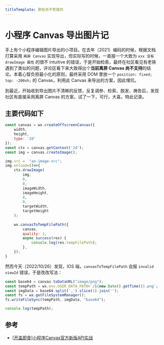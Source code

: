 ```yaml
---
titleTemplate: 那些杀不死我的
---
```


# 小程序 Canvas 导出图片记

手上有个小程序编辑图片导出的小项目。在去年（2021）编码的时候，根据文档打算采用 `离屏 Canvas` 实现导出，但实际写的时候，一直报一个大致为 `xxx 没有 drawImage 属性` 的很不 intuitive 的错误，于是开始检索，最终在社区看见有老铁遇到了类似的问题，评论区看下来大致得出个**当前离屏 Canvas 尚不支持**的结论。本着心智负担最小化的原则，最终采用 DOM 里放一个 `position: fixed; top: -200vh;` 的 Canvas，利用此 Canvas 来导出的方案，因此埋坑。

到最近，开始收到导出图片不清晰的反馈，反复调参、检索、脱发、祷告后，发现社区有直接采用离屏 Canvas 的方案，试了一下，可行，大喜。特此记录。

## 主要代码如下

```js
const canvas = wx.createOffscreenCanvas({
    width, 
    height,
    type: '2d'
});
const ctx = canvas.getContext('2d');
const img = canvas.createImage();

img.src =  "an-image-src";
img.onload=()=>{
    ctx.drawImage(
        img,
        0,
        0,
        imageWidth,
        imageHeight,
        0,
        0,
        targetWidth,
        targetHeight
    );
    
    wx.canvasToTempFilePath({
        canvas,
        quality: 1,
        async success(res) {
            console.log(res.tempFilePath);
        },
    });
}
```

然而今天（2022/10/26）发现，IOS 端，`canvasToTempFilePath` 会报 `invalid viewId` 错误，于是改改写法：

```js
const base64 = canvas.toDataURL("image/png");
const tempPath = wx.env.USER_DATA_PATH+`/${new Date().getTime()}.png`;
const imgData = base64.split(',').slice(1).join('');
const fs = wx.getFileSystemManager();
fs.writeFileSync(tempPath, imgData, "base64");

console.log(tempPath);
```


## 参考

* [[开盖即食]小程序Canvas官方新版API实战](https://developers.weixin.qq.com/community/develop/article/doc/000242073903a04e082ab595b52013)
